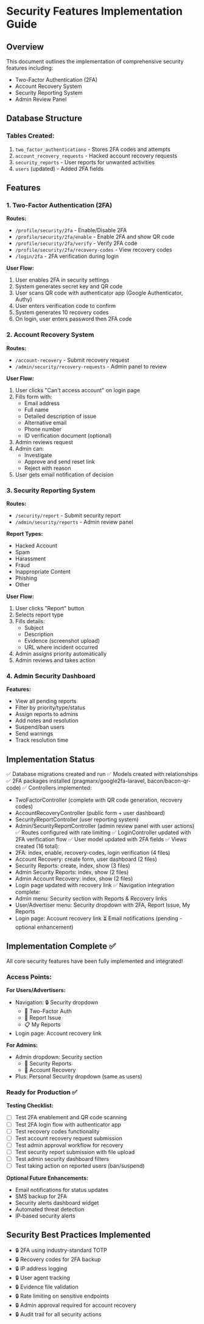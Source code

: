 # Security Features Implementation Guide

## Overview
This document outlines the implementation of comprehensive security features including:
- Two-Factor Authentication (2FA)
- Account Recovery System
- Security Reporting System
- Admin Review Panel

## Database Structure

### Tables Created:
1. `two_factor_authentications` - Stores 2FA codes and attempts
2. `account_recovery_requests` - Hacked account recovery requests
3. `security_reports` - User reports for unwanted activities
4. `users` (updated) - Added 2FA fields

## Features

### 1. Two-Factor Authentication (2FA)
**Routes:**
- `/profile/security/2fa` - Enable/Disable 2FA
- `/profile/security/2fa/enable` - Enable 2FA and show QR code
- `/profile/security/2fa/verify` - Verify 2FA code
- `/profile/security/2fa/recovery-codes` - View recovery codes
- `/login/2fa` - 2FA verification during login

**User Flow:**
1. User enables 2FA in security settings
2. System generates secret key and QR code
3. User scans QR code with authenticator app (Google Authenticator, Authy)
4. User enters verification code to confirm
5. System generates 10 recovery codes
6. On login, user enters password then 2FA code

### 2. Account Recovery System
**Routes:**
- `/account-recovery` - Submit recovery request
- `/admin/security/recovery-requests` - Admin panel to review

**User Flow:**
1. User clicks "Can't access account" on login page
2. Fills form with:
   - Email address
   - Full name
   - Detailed description of issue
   - Alternative email
   - Phone number
   - ID verification document (optional)
3. Admin reviews request
4. Admin can:
   - Investigate
   - Approve and send reset link
   - Reject with reason
5. User gets email notification of decision

### 3. Security Reporting System
**Routes:**
- `/security/report` - Submit security report
- `/admin/security/reports` - Admin review panel

**Report Types:**
- Hacked Account
- Spam
- Harassment
- Fraud
- Inappropriate Content
- Phishing
- Other

**User Flow:**
1. User clicks "Report" button
2. Selects report type
3. Fills details:
   - Subject
   - Description
   - Evidence (screenshot upload)
   - URL where incident occurred
4. Admin assigns priority automatically
5. Admin reviews and takes action

### 4. Admin Security Dashboard
**Features:**
- View all pending reports
- Filter by priority/type/status
- Assign reports to admins
- Add notes and resolution
- Suspend/ban users
- Send warnings
- Track resolution time

## Implementation Status

✅ Database migrations created and run
✅ Models created with relationships
✅ 2FA packages installed (pragmarx/google2fa-laravel, bacon/bacon-qr-code)
✅ Controllers implemented:
  - TwoFactorController (complete with QR code generation, recovery codes)
  - AccountRecoveryController (public form + user dashboard)
  - SecurityReportController (user reporting system)
  - Admin/SecurityReportController (admin review panel with user actions)
✅ Routes configured with rate limiting
✅ LoginController updated with 2FA verification flow
✅ User model updated with 2FA fields
✅ Views created (16 total):
  - 2FA: index, enable, recovery-codes, login verification (4 files)
  - Account Recovery: create form, user dashboard (2 files)
  - Security Reports: create, index, show (3 files)
  - Admin Security Reports: index, show (2 files)
  - Admin Account Recovery: index, show (2 files)
  - Login page updated with recovery link
✅ Navigation integration complete:
  - Admin menu: Security section with Reports & Recovery links
  - User/Advertiser menu: Security dropdown with 2FA, Report Issue, My Reports
  - Login page: Account recovery link
⏳ Email notifications (pending - optional enhancement)

## Implementation Complete ✅

All core security features have been fully implemented and integrated!

### Access Points:

**For Users/Advertisers:**
- Navigation: 🔒 Security dropdown
  - 🔐 Two-Factor Auth
  - 🚨 Report Issue
  - 📋 My Reports
- Login page: Account recovery link

**For Admins:**
- Admin dropdown: Security section
  - 🚨 Security Reports
  - 🔑 Account Recovery
- Plus: Personal Security dropdown (same as users)

### Ready for Production ✅

**Testing Checklist:**
- [ ] Test 2FA enablement and QR code scanning
- [ ] Test 2FA login flow with authenticator app
- [ ] Test recovery codes functionality
- [ ] Test account recovery request submission
- [ ] Test admin approval workflow for recovery
- [ ] Test security report submission with file upload
- [ ] Test admin security dashboard filters
- [ ] Test taking action on reported users (ban/suspend)

**Optional Future Enhancements:**
- Email notifications for status updates
- SMS backup for 2FA
- Security alerts dashboard widget
- Automated threat detection
- IP-based security alerts

## Security Best Practices Implemented

- 🔒 2FA using industry-standard TOTP
- 🔒 Recovery codes for 2FA backup
- 🔒 IP address logging
- 🔒 User agent tracking
- 🔒 Evidence file validation
- 🔒 Rate limiting on sensitive endpoints
- 🔒 Admin approval required for account recovery
- 🔒 Audit trail for all security actions

